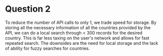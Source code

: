# Question 2

To reduce the number of API calls to only 1, we trade speed for storage. By storing all the necessary information of all the countries provided by the API, we can do a local search through < 300 records for the desired country. This is far less taxing on the user's network and allows for fast repeated search. The downsides are the need for local storage and the lack of ability for fuzzy searches for countries.